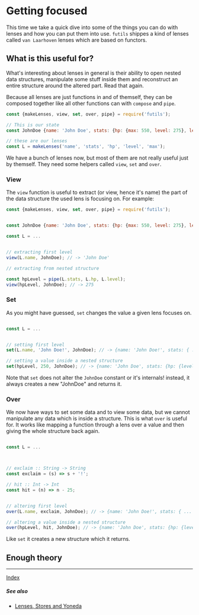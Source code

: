 # Getting focused
This time we take a quick dive into some of the things you can do with lenses and how you can put them into use. `futils` shippes a kind of lenses called `van Laarhoven` lenses which are based on functors.

## What is this useful for?
What's interesting about lenses in general is their ability to open nested data structures, manipulate some stuff inside them and reconstruct an entire structure around the altered part. Read that again.

Because all lenses are just functions in and of themself, they can be composed together like all other functions can with `compose` and `pipe`.

```javascript
const {makeLenses, view, set, over, pipe} = require('futils');

// This is our state
const JohnDoe {name: 'John Doe', stats: {hp: {max: 550, level: 275}, level: 6}};

// these are our lenses
const L = makeLenses('name', 'stats', 'hp', 'level', 'max');
```

We have a bunch of lenses now, but most of them are not really useful just by themself. They need some helpers called `view`, `set` and `over`. 

### View
The `view` function is useful to extract (or view, hence it's name) the part of the data structure the used lens is focusing on. For example:

```javascript
const {makeLenses, view, set, over, pipe} = require('futils');


const JohnDoe {name: 'John Doe', stats: {hp: {max: 550, level: 275}, level: 6}};

const L = ...


// extracting first level
view(L.name, JohnDoe); // -> 'John Doe'

// extracting from nested structure

const hpLevel = pipe(L.stats, L.hp, L.level);
view(hpLevel, JohnDoe); // -> 275
```

### Set
As you might have guessed, `set` changes the value a given lens focuses on.

```javascript

const L = ...


// setting first level
set(L.name, 'John Doe!', JohnDoe); // -> {name: 'John Doe!', stats: { ... }};

// setting a value inside a nested structure
set(hpLevel, 250, JohnDoe); // -> {name: 'John Doe', stats: {hp: {level: 250, ...}}};
```

Note that `set` does not alter the `JohnDoe` constant or it's internals! instead, it always creates a new "JohnDoe" and returns it.

### Over
We now have ways to set some data and to view some data, but we cannot manipulate any data which is inside a structure. This is what `over` is useful for. It works like mapping a function through a lens over a value and then giving the whole structure back again.

```javascript

const L = ...



// exclaim :: String -> String
const exclaim = (s) => s + '!';

// hit :: Int -> Int
const hit = (n) => n - 25;


// altering first level
over(L.name, exclaim, JohnDoe); // -> {name: 'John Doe!', stats: { ... }};

// altering a value inside a nested structure
over(hpLevel, hit, JohnDoe); // -> {name: 'John Doe', stats: {hp: {level: 250, ...}}};
```

Like `set` it creates a new structure which it returns.


## Enough theory 


---
[Index](./readme.md)

##### See also
- [Lenses, Stores and Yoneda](https://bartoszmilewski.com/2013/10/08/lenses-stores-and-yoneda/)






